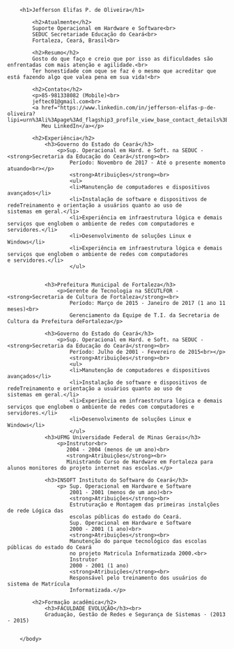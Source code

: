 <html lang="pt-br">
    <head>
        <meta charset="utf-8">
        <meta name="description" content="Curriculo Jefferson Elifas">
        <title>Jefferson Elifas P. de Oliveira</title>
        <style>
            h3{color:aqua}
        </style>
    </head>
    <body>
       
        <h1>Jefferson Elifas P. de Oliveira</h1>

            <h2>Atualmente</h2>
            Suporte Operacional em Hardware e Software<br>
            SEDUC Secretariade Educação do Ceará<br>
            Fortaleza, Ceará, Brasil<br>

            <h2>Resumo</h2>
            Gosto do que faço e creio que por isso as dificuldades são enfrentadas com mais atenção e agilidade.<br>
            Ter honestidade com oque se faz é o mesmo que acreditar que está fazendo algo que valea pena em sua vida!<br>

            <h2>Contato</h2>
            <p>85-981338082 (Mobile)<br>
            jeftec01@gmail.com<br>
            <a href="https://www.linkedin.com/in/jefferson-elifas-p-de-oliveira?lipi=urn%3Ali%3Apage%3Ad_flagship3_profile_view_base_contact_details%3BkK7Fg%2F%2BiS7alK%2FDi2DoapA%3D%3D">
               Meu LinkedIn</a></p>

            <h2>Experiência</h2>
                <h3>Governo do Estado do Ceará</h3>
                    <p>Sup. Operacional em Hard. e Soft. na SEDUC - <strong>Secretaria da Educação do Ceará</strong><br>
                        Período: Novembro de 2017 - Até o presente momento atuando<br></p>
                        <strong>Atribuições</strong><br>
                        <ul>    
                        <li>Manutenção de computadores e dispositivos avançados</li>
                        <li>Instalação de software e dispositivos de redeTreinamento e orientação a usuários quanto ao uso de         sistemas em geral.</li>
                        <li>Experiência em infraestrutura lógica e demais serviços que englobem o ambiente de redes com computadores e servidores.</li>
                        <li>Desenvolvimento de soluções Linux e Windows</li>  
                        <li>Experiência em infraestrutura lógica e demais serviços que englobem o ambiente de redes com computadores                e servidores.</li>
                        </ul>
                        
                
                <h3>Prefeitura Municipal de Fortaleza</h3>
                    <p>Gerente de Tecnologia na SECUTLFOR - <strong>Secretaria de Cultura de Fortaleza</strong><br>
                        Período: Março de 2015 - Janeiro de 2017 (1 ano 11 meses)<br>
                        Gerenciamento da Equipe de T.I. da Secretaria de Cultura da Prefeitura deFortaleza</p>

                <h3>Governo do Estado do Ceará</h3>
                    <p>Sup. Operacional em Hard. e Soft. na SEDUC - <strong>Secretaria da Educação do Ceará</strong><br>
                        Período: Julho de 2001 - Fevereiro de 2015<br></p>
                        <strong>Atribuições</strong><br>
                        <ul>    
                        <li>Manutenção de computadores e dispositivos avançados</li>
                        <li>Instalação de software e dispositivos de redeTreinamento e orientação a usuários quanto ao uso de         sistemas em geral.</li>
                        <li>Experiência em infraestrutura lógica e demais serviços que englobem o ambiente de redes com computadores e servidores.</li>
                        <li>Desenvolvimento de soluções Linux e Windows</li>  
                        </ul>
                <h3>UFMG Universidade Federal de Minas Gerais</h3>
                    <p>Instrutor<br>
                       2004 - 2004 (menos de um ano)<br>
                       <strong>Atribuições</strong><br>
                       Ministrando Curso de Hardware em Fortaleza para alunos monitores do projeto internet nas escolas.</p>

                <h3>INSOFT Instituto do Software do Ceará</h3>
                    <p> Sup. Operacional em Hardware e Software
                        2001 - 2001 (menos de um ano)<br>
                        <strong>Atribuições</strong><br>
                        Estruturação e Montagem das primeiras instalções de rede Lógica das
                        escolas públicas do estado do Ceará.
                        Sup. Operacional em Hardware e Software
                        2000 - 2001 (1 ano)<br>
                        <strong>Atribuições</strong><br>
                        Manutenção do parque tecnológico das escolas públicas do estado do Ceará
                        no projeto Matricula Informatizada 2000.<br>
                        Instrutor
                        2000 - 2001 (1 ano)
                        <strong>Atribuições</strong><br>
                        Responsável pelo treinamento dos usuários do sistema de Matrícula
                        Informatizada.</p>

            <h2>Formação acadêmica</h2>
                <h3>FACULDADE EVOLUÇÃO</h3><br>
                Graduação, Gestão de Redes e Segurança de Sistemas · (2013 - 2015)
                

        </body>
</html>    
    
    
    

